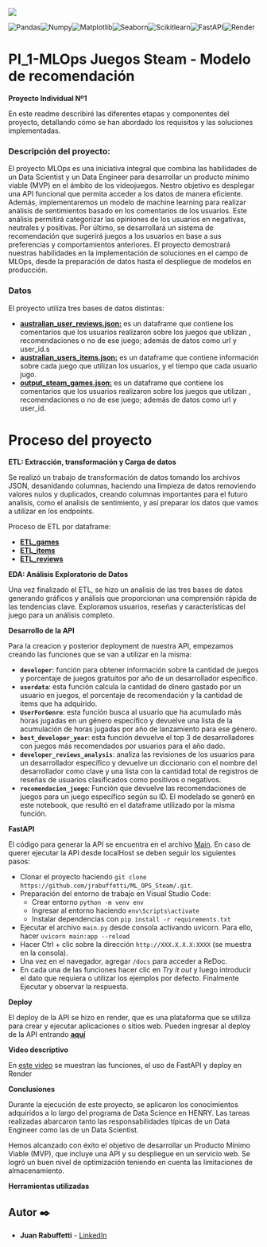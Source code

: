 ![](https://cdn.cloudflare.steamstatic.com/store/home/store_home_share.jpg)

![Pandas](https://img.shields.io/badge/-Pandas-333333?style=flat&logo=pandas)![Numpy](https://img.shields.io/badge/-Numpy-333333?style=flat&logo=numpy)![Matplotlib](https://img.shields.io/badge/-Matplotlib-333333?style=flat&logo=matplotlib)![Seaborn](https://img.shields.io/badge/-Seaborn-333333?style=flat&logo=seaborn)![Scikitlearn](https://img.shields.io/badge/-Scikitlearn-333333?style=flat&logo=scikitlearn)![FastAPI](https://img.shields.io/badge/-FastAPI-333333?style=flat&logo=fastapi)![Render](https://img.shields.io/badge/-Render-333333?style=flat&logo=render)
 # PI_1-MLOps Juegos Steam - Modelo de recomendación     
**Proyecto Individual Nº1**

En este readme describiré las diferentes etapas y componentes del proyecto, detallando cómo se han abordado los requisitos y las soluciones implementadas.

### Descripción del proyecto:
El proyecto MLOps es una iniciativa integral que combina las habilidades de un Data Scientist y un Data Engineer para desarrollar un producto mínimo viable (MVP) en el ámbito de los videojuegos. Nestro objetivo es desplegar una API funcional que permita acceder a los datos de manera eficiente. Además, implementaremos un modelo de machine learning para realizar análisis de sentimientos basado en los comentarios de los usuarios. Este análisis permitirá categorizar las opiniones de los usuarios en negativas, neutrales y positivas. Por último, se desarrollará un sistema de recomendación que sugerirá juegos a los usuarios en base a sus preferencias y comportamientos anteriores. El proyecto demostrará nuestras habilidades en la implementación de soluciones en el campo de MLOps, desde la preparación de datos hasta el despliegue de modelos en producción.

### Datos 
El proyecto utiliza tres bases de datos distintas:
* **[australian_user_reviews.json:](datasets/australian_user_reviews.rar)** es un dataframe que contiene los comentarios que los usuarios realizaron sobre los juegos que utilizan , recomendaciones o no de ese juego; además de datos como url y user_id.s 
* **[australian_users_items.json:](datasets/australian_users_items.rar)** es un dataframe que contiene información sobre cada juego que utilizan los usuarios, y el tiempo que cada usuario jugo.
* **[output_steam_games.json:](datasets/output_steam_games.rar)** es un dataframe que contiene los comentarios que los usuarios realizaron sobre los juegos que utilizan , recomendaciones o no de ese juego; además de datos como url y user_id.

# Proceso del proyecto
 **ETL: Extracción, transformación y Carga de datos**

Se realizó un trabajo de transformación de datos tomando los archivos JSON, desanidando columnas, haciendo una limpieza de datos removiendo valores nulos y duplicados, creando columnas importantes para el futuro analisis, como el analisis de sentimiento, y así preparar los datos que vamos a utilizar en los endpoints.

Proceso de ETL por dataframe:
* **[ETL_games](ETL_games.ipynb)**
* **[ETL_items](ETL_items.ipynb)**
* **[ETL_reviews](ETL_reviews.ipynb)**

**EDA: Análisis Exploratorio de Datos**

Una vez finalizado el ETL, se hizo un analisis de las tres bases de datos generando gráficos y análisis que proporcionan una comprensión rápida de las tendencias clave. Exploramos usuarios, reseñas y características del juego para un análisis completo.

**Desarrollo de la API**

Para la creacion y posterior deployment de nuestra API, empezamos creando las funciones que se van a utilizar en la misma:

* **`developer`**: función para obtener información sobre la cantidad de juegos y porcentaje de juegos gratuitos por año de un desarrollador especifico.
* **`userdata`**: esta función calcula la cantidad de dinero gastado por un usuario en juegos, el porcentaje de recomendación y la cantidad de items que ha adquirido.
* **`UserForGenre`**: esta función busca al usuario que ha acumulado más horas jugadas en un género específico y devuelve una lista de la acumulación de horas jugadas por año de lanzamiento para ese género.
* **`best_developer_year`**: esta función devuelve el top 3 de desarrolladores con juegos más recomendados por usuarios para el año dado.
* **`developer_reviews_analysis`**: analiza las revisiones de los usuarios para un desarrollador específico y devuelve un diccionario con el nombre del desarrollador como clave y una lista con la cantidad total de registros de reseñas de usuarios clasificados como positivos o negativos.
* **`recomendacion_juego`**: Función que devuelve las recomendaciones de juegos para un juego específico según su ID. El modelado se generó en este notebook, que resultó en el dataframe utilizado por la misma función.

**FastAPI**

El código para generar la API se encuentra en el archivo [Main](/main.py). En caso de querer ejecutar la API desde localHost se deben seguir los siguientes pasos:

- Clonar el proyecto haciendo `git clone https://github.com/jrabuffetti/ML_OPS_Steam/.git`.
- Preparación del entorno de trabajo en Visual Studio Code:
    * Crear entorno `python -m venv env`
    * Ingresar al entorno haciendo `env\Scripts\activate`
    * Instalar dependencias con `pip install -r requirements.txt`
- Ejecutar el archivo `main.py` desde consola activando uvicorn. Para ello, hacer `uvicorn main:app --reload`
- Hacer Ctrl + clic sobre la dirección `http://XXX.X.X.X:XXXX` (se muestra en la consola).
- Una vez en el navegador, agregar `/docs` para acceder a ReDoc.
- En cada una de las funciones hacer clic en *Try it out* y luego introducir el dato que requiera o utilizar los ejemplos por defecto. Finalmente Ejecutar y observar la respuesta.

**Deploy**

El deploy de la API se hizo en render, que es una plataforma que se utiliza para crear y ejecutar aplicaciones o sitios web.
Pueden ingresar al deploy de la API entrando **[aquí](https://pi-ml-0c6n.onrender.com/docs)**

**Video descriptivo**

En [este video](https://www.youtube.com/watch?v=MXpJKYfn17M) se muestran las funciones, el uso de FastAPI y deploy en Render

**Conclusiones**

Durante la ejecución de este proyecto, se aplicaron los conocimientos adquiridos a lo largo del programa de Data Science en HENRY. Las tareas realizadas abarcaron tanto las responsabilidades típicas de un Data Engineer como las de un Data Scientist.

Hemos alcanzado con éxito el objetivo de desarrollar un Producto Mínimo Viable (MVP), que incluye una API y su despliegue en un servicio web. Se logró un buen nivel de optimización teniendo en cuenta las limitaciones de almacenamiento.

**Herramientas utilizadas**

## Autor ✒️
* **Juan Rabuffetti**  - [LinkedIn](https://www.linkedin.com/in/juan-rabuffetti/)